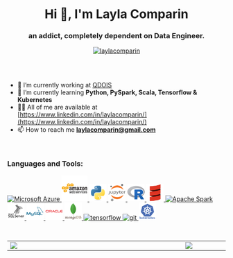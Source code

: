 <h1 align="center">Hi 👋, I'm Layla Comparin</h1>
<h3 align="center">an addict, completely dependent on Data Engineer.</h3>

<p align="center"> <a href="https://github.com/ryo-ma/github-profile-trophy"><img src="https://github-profile-trophy.vercel.app/?username=laylacomparin&margin-w=10" alt="laylacomparin" /></a> </p>
<br><br>

- 🔭 I’m currently working at [QDOIS](https://qdois.com.br/)
- 🌱 I’m currently learning **Python, PySpark, Scala, Tensorflow & Kubernetes**
- 👨‍💻 All of me are available at [https://www.linkedin.com/in/laylacomparin/](https://www.linkedin.com/in/laylacomparin/)
- 📫 How to reach me **laylacomparin@gmail.com**
<br>

<h3 align="left">Languages and Tools:</h3>
<p align="left"> 
  <a href="https://azure.microsoft.com/pt-br/" target="_blank"> <img src="https://www.vectorlogo.zone/logos/microsoft_azure/microsoft_azure-icon.svg" alt="Microsoft Azure" width="40" height="40"/> </a>
  <a href="https://aws.amazon.com/" target="_blank"> <img src="https://github.com/devicons/devicon/blob/master/icons/amazonwebservices/amazonwebservices-original-wordmark.svg" alt="amazonwebservices" width="60" height="60"/> </a>   
  <a href="https://www.python.org/" target="_blank"> <img src="https://github.com/devicons/devicon/blob/master/icons/python/python-original.svg" alt="python" width="40" height="40"/> </a> 
  <a href="https://jupyter.org/" target="_blank"> <img src="https://github.com/devicons/devicon/blob/master/icons/jupyter/jupyter-original-wordmark.svg" alt="jupyter" width="40" height="40"/> </a> 
  <a href="https://www.r-project.org/" target="_blank"> <img src="https://github.com/devicons/devicon/blob/master/icons/r/r-original.svg" alt="R" width="40" height="40"/> </a>
  <a href="https://www.scala-lang.org/" target="_blank"> <img src="https://github.com/devicons/devicon/blob/master/icons/scala/scala-original.svg" alt="Scala" width="40" height="40"/> </a> 
  <a href="https://spark.apache.org/" target="_blank"> <img src="https://www.vectorlogo.zone/logos/apache_spark/apache_spark-ar21.svg" alt="Apache Spark" width="80" height="40"/> </a> 
  <a href="https://www.microsoft.com/pt-br/sql-server/sql-server-downloads" target="_blank"> <img src="https://github.com/devicons/devicon/blob/master/icons/microsoftsqlserver/microsoftsqlserver-plain-wordmark.svg" alt="microsoftsqlserver" width="40" height="40"/> </a> 
  <a href="https://www.mysql.com/" target="_blank"> <img src="https://github.com/devicons/devicon/blob/master/icons/mysql/mysql-plain-wordmark.svg" alt="mysql" width="40" height="40"/> </a> 
  <a href="https://www.oracle.com/br/index.html" target="_blank"> <img src="https://github.com/devicons/devicon/blob/master/icons/oracle/oracle-original.svg" alt="oracle" width="40" height="40"/> </a> 
  <a href="https://www.mongodb.com/" target="_blank"> <img src="https://github.com/devicons/devicon/blob/master/icons/mongodb/mongodb-original-wordmark.svg" alt="mongodb" width="40" height="40"/> </a> 
  <a href="https://www.tensorflow.org" target="_blank"> <img src="https://www.vectorlogo.zone/logos/tensorflow/tensorflow-icon.svg" alt="tensorflow" width="40" height="40"/> </a> 
  <a href="https://git-scm.com/" target="_blank"> <img src="https://www.vectorlogo.zone/logos/git-scm/git-scm-icon.svg" alt="git" width="40" height="40"/> </a> 
  <a href="https://kubernetes.io/" target="_blank"> <img src="https://raw.githubusercontent.com/devicons/devicon/7a4ca8aa871d6dca81691e018d31eed89cb70a76/icons/kubernetes/kubernetes-plain-wordmark.svg" alt="kubernetes" width="40" height="40"/> </a> 
</p>

<br>
<center>
  <table>
    <tr>
        <td><img width="390px" align="left" src="https://github-readme-stats.vercel.app/api/top-langs/?username=laylacomparin&hide=html&layout=compact&theme=buefy" /></td>
        <td><img width="390px" align="left" src="https://github-readme-stats.vercel.app/api?username=laylacomparin&theme=buefy"/></td>
    </tr>  
</center>  
